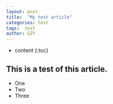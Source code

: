 ```yaml
---
layout: post
title:  "My test article"
categories: test
tags:  test
author: GZY
---
```


* content
{:toc}

<script type="text/javascript">
  alert("This is a test message of this site");
</script>

## This is a test of this article.

* One
* Two
* Three